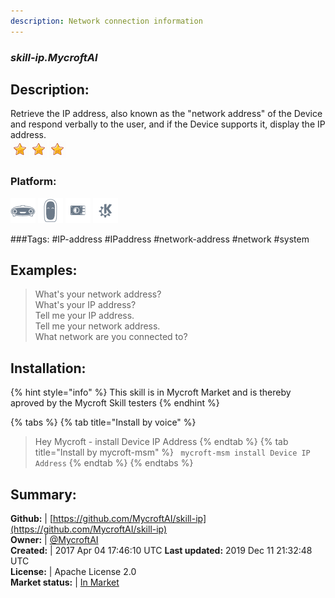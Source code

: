 ```yaml
---
description: Network connection information
---
```


### _skill-ip.MycroftAI_  
## Description:  
Retrieve the IP address, also known as the "network address" of the Device and respond verbally to the user, and if the Device supports it, display the IP address.  
![](../.gitbook/assets/star.png)![](../.gitbook/assets/star.png)![](../.gitbook/assets/star.png)  
### Platform:  
 ![Mark I](../.gitbook/assets/mark-1-icon.png)  ![Mark II](../.gitbook/assets/mark-2-icon.png)  ![Picroft](../.gitbook/assets/picroft-icon.png)  ![plasmoid](../.gitbook/assets/kde.png)   
  
###Tags: \#IP-address \#IPaddress \#network-address \#network \#system   
## Examples:  
> What's your network address?  
> What's your IP address?  
> Tell me your IP address.  
> Tell me your network address.  
> What network are you connected to?  
  
## Installation:  
{% hint style="info" %}
This skill is in Mycroft Market and is thereby aproved by the Mycroft Skill testers
{% endhint %}
    
{% tabs %}
{% tab title="Install by voice" %}
> Hey Mycroft - install Device IP Address
{% endtab %}
  {% tab title="Install by mycroft-msm" %}
``` mycroft-msm install Device IP Address```
{% endtab %}
  {% endtabs %}
    
## Summary:  
**Github:** | [https://github.com/MycroftAI/skill-ip](https://github.com/MycroftAI/skill-ip)  
**Owner:** | [@MycroftAI](https://github.com/MycroftAI)  
**Created:** | 2017 Apr 04 17:46:10 UTC  **Last updated:** 2019 Dec 11 21:32:48 UTC  
**License:** | Apache License 2.0  
**Market status:** | [In Market](https://market.mycroft.ai/skill/mycroft-ip)  
